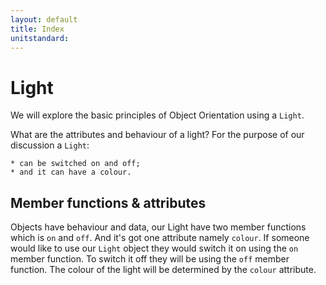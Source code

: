 ```yaml
---
layout: default
title: Index
unitstandard:
---
```


# Light

We will explore the basic principles of Object Orientation using a `Light`.

What are the attributes and behaviour of a light? For the purpose of our discussion a `Light`:

    * can be switched on and off;
    * and it can have a colour.

## Member functions & attributes

Objects have behaviour and data, our Light have two member functions which is `on` and `off`. And it's got one attribute namely `colour`. If someone would like to use our `Light` object they would switch it on using the `on` member function. To switch it off they will be using the `off` member function. The colour of the light will be determined by the `colour` attribute.
